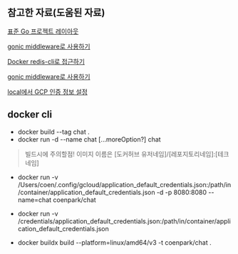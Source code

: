 ## 참고한 자료(도움된 자료)

[표준 Go 프로젝트 레이아웃](https://github.com/golang-standards/project-layout/blob/master/README_ko.md)

[gonic middleware로 사용하기](https://gin-gonic.com/ko-kr/docs/examples/using-middleware/)

[Docker redis-cli로 접근하기](https://jistol.github.io/docker/2017/09/01/docker-redis/)

[gonic middleware로 사용하기](https://gin-gonic.com/ko-kr/docs/examples/using-middleware/)

[local에서 GCP 인증 정보 설정](https://cloud.google.com/docs/authentication/provide-credentials-adc?hl=ko)

## docker cli
- docker build --tag chat .
- docker run -d --name chat [...moreOption?] chat

> 빌드시에 주의할점!
> 이미지 이름은 [도커허브 유저네임]/[레포지토리네임]:[테크네임]

- docker run -v /Users/coen/.config/gcloud/application_default_credentials.json:/path/in/container/application_default_credentials.json -d -p 8080:8080 --name=chat coenpark/chat

- docker run -v /credentials/application_default_credentials.json:/path/in/container/application_default_credentials.json

- docker buildx build --platform=linux/amd64/v3 -t coenpark/chat .
